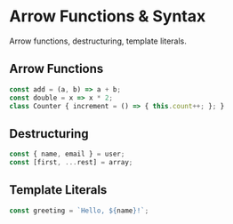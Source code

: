 # Arrow Functions & Syntax
Arrow functions, destructuring, template literals.
## Arrow Functions
```javascript
const add = (a, b) => a + b;
const double = x => x * 2;
class Counter { increment = () => { this.count++; }; }
```
## Destructuring
```javascript
const { name, email } = user;
const [first, ...rest] = array;
```
## Template Literals
```javascript
const greeting = `Hello, ${name}!`;
```
